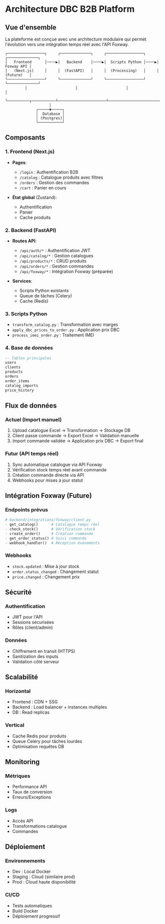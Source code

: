 # Architecture DBC B2B Platform

## Vue d'ensemble

La plateforme est conçue avec une architecture modulaire qui permet l'évolution vers une intégration temps réel avec l'API Foxway.

```
┌─────────────────┐     ┌──────────────┐     ┌─────────────────┐     ┌──────────────┐
│   Frontend      │────▶│   Backend    │────▶│  Scripts Python │────▶│   Foxway API │
│   (Next.js)     │     │  (FastAPI)   │     │  (Processing)   │     │   (Future)   │
└─────────────────┘     └──────────────┘     └─────────────────┘     └──────────────┘
         │                      │                      │                       │
         └──────────┬───────────┴──────────────────────┴───────────────────────┘
                    │
              ┌─────▼─────┐
              │  Database │
              │ (Postgres)│
              └───────────┘
```

## Composants

### 1. Frontend (Next.js)

- **Pages**:

  - `/login` : Authentification B2B
  - `/catalog` : Catalogue produits avec filtres
  - `/orders` : Gestion des commandes
  - `/cart` : Panier en cours

- **État global** (Zustand):
  - Authentification
  - Panier
  - Cache produits

### 2. Backend (FastAPI)

- **Routes API**:

  - `/api/auth/*` : Authentification JWT
  - `/api/catalog/*` : Gestion catalogues
  - `/api/products/*` : CRUD produits
  - `/api/orders/*` : Gestion commandes
  - `/api/foxway/*` : Intégration Foxway (préparée)

- **Services**:
  - Scripts Python existants
  - Queue de tâches (Celery)
  - Cache (Redis)

### 3. Scripts Python

- `transform_catalog.py` : Transformation avec marges
- `apply_dbc_prices_to_order.py` : Application prix DBC
- `process_imei_order.py` : Traitement IMEI

### 4. Base de données

```sql
-- Tables principales
users
clients
products
orders
order_items
catalog_imports
price_history
```

## Flux de données

### Actuel (Import manuel)

1. Upload catalogue Excel → Transformation → Stockage DB
2. Client passe commande → Export Excel → Validation manuelle
3. Import commande validée → Application prix DBC → Export final

### Futur (API temps réel)

1. Sync automatique catalogue via API Foxway
2. Vérification stock temps réel avant commande
3. Création commande directe via API
4. Webhooks pour mises à jour statut

## Intégration Foxway (Future)

### Endpoints prévus

```python
# backend/integrations/foxway/client.py
- get_catalog()      # Catalogue temps réel
- check_stock()      # Vérification stock
- create_order()     # Création commande
- get_order_status() # Suivi commande
- webhook_handler()  # Réception événements
```

### Webhooks

- `stock.updated` : Mise à jour stock
- `order.status_changed` : Changement statut
- `price.changed` : Changement prix

## Sécurité

### Authentification

- JWT pour l'API
- Sessions sécurisées
- Rôles (client/admin)

### Données

- Chiffrement en transit (HTTPS)
- Sanitization des inputs
- Validation côté serveur

## Scalabilité

### Horizontal

- Frontend : CDN + SSG
- Backend : Load balancer + instances multiples
- DB : Read replicas

### Vertical

- Cache Redis pour produits
- Queue Celery pour tâches lourdes
- Optimisation requêtes DB

## Monitoring

### Métriques

- Performance API
- Taux de conversion
- Erreurs/Exceptions

### Logs

- Accès API
- Transformations catalogue
- Commandes

## Déploiement

### Environnements

- Dev : Local Docker
- Staging : Cloud (similaire prod)
- Prod : Cloud haute disponibilité

### CI/CD

- Tests automatiques
- Build Docker
- Déploiement progressif
